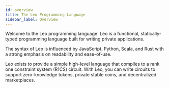 ```yaml
---
id: overview
title: The Leo Programming Language
sidebar_label: Overview
---
```


Welcome to the Leo programming language. Leo is a functional, statically-typed programming language built
for writing private applications.

The syntax of Leo is influenced by JavaScript, Python, Scala, and Rust with a strong emphasis on readability and ease-of-use.

Leo exists to provide a simple high-level language that compiles to a rank one constraint system (R1CS) circuit.
With Leo, you can write circuits to support zero-knowledge tokens, private stable coins, and decentralized marketplaces.